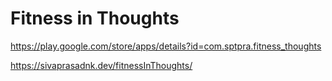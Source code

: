 # Fitness in Thoughts

https://play.google.com/store/apps/details?id=com.sptpra.fitness_thoughts

https://sivaprasadnk.dev/fitnessInThoughts/
